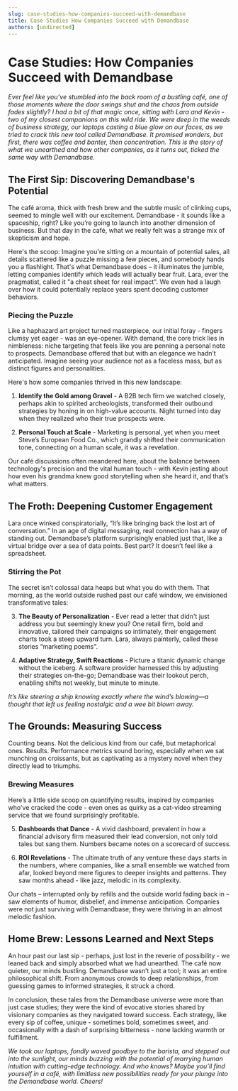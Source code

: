 ```yaml
---
slug: case-studies-how-companies-succeed-with-demandbase
title: Case Studies How Companies Succeed with Demandbase
authors: [undirected]
---
```



# Case Studies: How Companies Succeed with Demandbase

*Ever feel like you’ve stumbled into the back room of a bustling café, one of those moments where the door swings shut and the chaos from outside fades slightly? I had a bit of that magic once, sitting with Lara and Kevin - two of my closest companions on this wild ride. We were deep in the weeds of business strategy, our laptops casting a blue glow on our faces, as we tried to crack this new tool called Demandbase. It promised wonders, but first, there was coffee and banter, then concentration. This is the story of what we unearthed and how other companies, as it turns out, ticked the same way with Demandbase.*

## The First Sip: Discovering Demandbase's Potential

The café aroma, thick with fresh brew and the subtle music of clinking cups, seemed to mingle well with our excitement. Demandbase - it sounds like a spaceship, right? Like you’re going to launch into another dimension of business. But that day in the café, what we really felt was a strange mix of skepticism and hope.

Here's the scoop: Imagine you're sitting on a mountain of potential sales, all details scattered like a puzzle missing a few pieces, and somebody hands you a flashlight. That's what Demandbase does – it illuminates the jumble, letting companies identify which leads will actually bear fruit. Lara, ever the pragmatist, called it "a cheat sheet for real impact". We even had a laugh over how it could potentially replace years spent decoding customer behaviors.

### Piecing the Puzzle

Like a haphazard art project turned masterpiece, our initial foray - fingers clumsy yet eager - was an eye-opener. With demand, the core trick lies in nimbleness: niche targeting that feels like you are penning a personal note to prospects. Demandbase offered that but with an elegance we hadn’t anticipated. Imagine seeing your audience not as a faceless mass, but as distinct figures and personalities. 

Here's how some companies thrived in this new landscape:

1. **Identify the Gold among Gravel** - A B2B tech firm we watched closely, perhaps akin to spirited archeologists, transformed their outbound strategies by honing in on high-value accounts. Night turned into day when they realized who their true prospects were.
   
2. **Personal Touch at Scale** - Marketing is personal, yet when you meet Steve’s European Food Co., which grandly shifted their communication tone, connecting on a human scale, it was a revelation.

Our café discussions often meandered here, about the balance between technology's precision and the vital human touch - with Kevin jesting about how even his grandma knew good storytelling when she heard it, and that’s what matters.

## The Froth: Deepening Customer Engagement

Lara once winked conspiratorially, “It’s like bringing back the lost art of conversation.” In an age of digital messaging, real connection has a way of standing out. Demandbase’s platform surprisingly enabled just that, like a virtual bridge over a sea of data points. Best part? It doesn’t feel like a spreadsheet.

### Stirring the Pot

The secret isn’t colossal data heaps but what you do with them. That morning, as the world outside rushed past our café window, we envisioned transformative tales:

3. **The Beauty of Personalization** - Ever read a letter that didn't just address you but seemingly knew you? One retail firm, bold and innovative, tailored their campaigns so intimately, their engagement charts took a steep upward turn. Lara, always painterly, called these stories “marketing poems".

4. **Adaptive Strategy, Swift Reactions** - Picture a titanic dynamic change without the iceberg. A software provider harnessed this by adjusting their strategies on-the-go; Demandbase was their lookout perch, enabling shifts not weekly, but minute to minute. 

*It’s like steering a ship knowing exactly where the wind’s blowing—a thought that left us feeling nostalgic and a wee bit blown away.*

## The Grounds: Measuring Success

Counting beans. Not the delicious kind from our café, but metaphorical ones. Results. Performance metrics sound boring, especially when we sat munching on croissants, but as captivating as a mystery novel when they directly lead to triumphs.

### Brewing Measures

Here’s a little side scoop on quantifying results, inspired by companies who've cracked the code - even ones as quirky as a cat-video streaming service that we found surprisingly profitable.

5. **Dashboards that Dance** - A vivid dashboard, prevalent in how a financial advisory firm measured their lead conversion, not only told tales but sang them. Numbers became notes on a scorecard of success.

6. **ROI Revelations** - The ultimate truth of any venture these days starts in the numbers, where companies, like a small ensemble we watched from afar, looked beyond mere figures to deeper insights and patterns. They saw months ahead - like jazz, melodic in its complexity.

Our chats – interrupted only by refills and the outside world fading back in – saw elements of humor, disbelief, and immense anticipation. Companies were not just surviving with Demandbase; they were thriving in an almost melodic fashion.

## Home Brew: Lessons Learned and Next Steps

An hour past our last sip - perhaps, just lost in the reverie of possibility - we leaned back and simply absorbed what we had unearthed. The café now quieter, our minds bustling. Demandbase wasn’t just a tool; it was an entire philosophical shift. From anonymous crowds to deep relationships, from guessing games to informed strategies, it struck a chord.

In conclusion, these tales from the Demandbase universe were more than just case studies; they were the kind of evocative stories shared by visionary companies as they navigated toward success. Each strategy, like every sip of coffee, unique - sometimes bold, sometimes sweet, and occasionally with a dash of surprising bitterness - none lacking warmth or fulfillment.

*We took our laptops, fondly waved goodbye to the barista, and stepped out into the sunlight, our minds buzzing with the potential of marrying human intuition with cutting-edge technology. And who knows? Maybe you’ll find yourself in a café, with limitless new possibilities ready for your plunge into the Demandbase world. Cheers!*